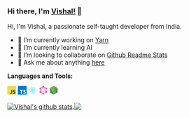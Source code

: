 ### Hi there, I'm [Vishal!](https://github.com/VishalLahane) 👋



Hi, I'm Vishal, a passionate self-taught developer from India.

- 🔭 I’m currently working on [Yarn](https://github.com/VishalLahane/yarn)
- 🌱 I’m currently learning AI
- 👯 I’m looking to collaborate on [Github Readme Stats](https://github.com/VishalLahane/yarn)
- 💬 Ask me about anything [here](https://github.com/VishalLahane/VishalLahane/issues)

**Languages and Tools:**  

<code><img height="20" src="https://raw.githubusercontent.com/github/explore/80688e429a7d4ef2fca1e82350fe8e3517d3494d/topics/javascript/javascript.png"></code>
<code><img height="20" src="https://raw.githubusercontent.com/github/explore/80688e429a7d4ef2fca1e82350fe8e3517d3494d/topics/typescript/typescript.png"></code>
<code><img height="20" src="https://raw.githubusercontent.com/github/explore/80688e429a7d4ef2fca1e82350fe8e3517d3494d/topics/react/react.png"></code>
<code><img height="20" src="https://raw.githubusercontent.com/github/explore/5c058a388828bb5fde0bcafd4bc867b5bb3f26f3/topics/graphql/graphql.png"></code>
<code><img height="20" src="https://raw.githubusercontent.com/github/explore/80688e429a7d4ef2fca1e82350fe8e3517d3494d/topics/nodejs/nodejs.png"></code>    


<a href="https://github.com/VishalLahane/github-readme-stats">
  <img align="center" src="https://github-readme-stats.anuraghazra1.vercel.app/api?username=VishalLahane&show_icons=true&include_all_commits=true&theme=react" alt="Vishal's github stats" />
</a>
<a href="https://github.com/VishalLahane/github-readme-stats">
  <!-- Change the `github-readme-stats.anuraghazra1.vercel.app` to `github-readme-stats.vercel.app`  -->
  <img align="center" src="https://github-readme-stats.anuraghazra1.vercel.app/api/top-langs/?username=VishalLahane&layout=compact&theme=vue" />
</a>


